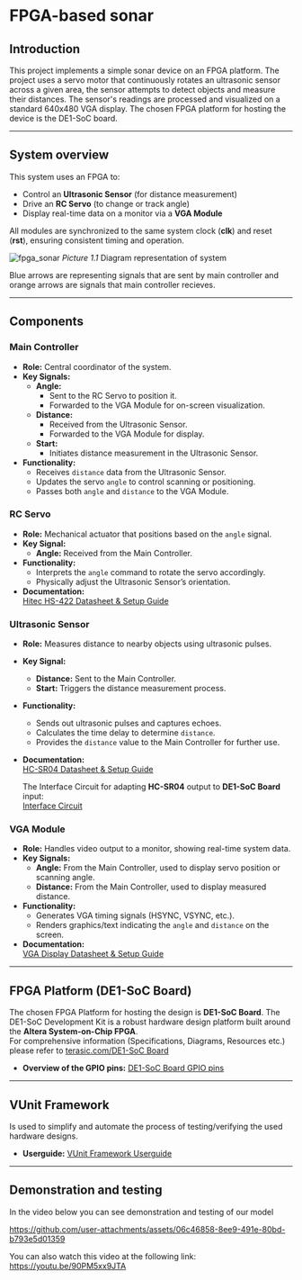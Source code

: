 # FPGA-based sonar

## Introduction
This project implements a simple sonar device on an FPGA platform. The project uses a servo motor that continuously rotates an ultrasonic sensor across a given area, the sensor attempts to detect objects and measure their distances. The sensor's readings are processed and visualized on a standard 640x480 VGA display. The chosen FPGA platform for hosting the device is the DE1-SoC board.

---
## System overview
This system uses an FPGA to:
- Control an **Ultrasonic Sensor** (for distance measurement)
- Drive an **RC Servo** (to change or track angle)
- Display real-time data on a monitor via a **VGA Module** <br>

All modules are synchronized to the same system clock (**clk**) and reset (**rst**), ensuring consistent timing and operation.

![fpga_sonar](https://github.com/user-attachments/assets/d8b92e8a-8a8f-43a5-ae86-68276216fae8)
_Picture 1.1_ Diagram representation of system

Blue arrows are representing signals that are sent by main controller and orange arrows are signals that main controller recieves.

---
## Components
### Main Controller
- **Role:** Central coordinator of the system.  
- **Key Signals:**  
  - **Angle:**  
    - Sent to the RC Servo to position it.  
    - Forwarded to the VGA Module for on-screen visualization.  
  - **Distance:**  
    - Received from the Ultrasonic Sensor.  
    - Forwarded to the VGA Module for display.
  - **Start:**
    - Initiates distance measurement in the Ultrasonic Sensor.     
- **Functionality:**  
  - Receives `distance` data from the Ultrasonic Sensor.  
  - Updates the servo `angle` to control scanning or positioning.  
  - Passes both `angle` and `distance` to the VGA Module.

### RC Servo
- **Role:** Mechanical actuator that positions based on the `angle` signal.  
- **Key Signal:**  
  - **Angle:** Received from the Main Controller.  
- **Functionality:**  
  - Interprets the `angle` command to rotate the servo accordingly.  
  - Physically adjust the Ultrasonic Sensor’s orientation.
- **Documentation:**  
  [Hitec HS-422 Datasheet & Setup Guide](https://github.com/etf-unibl/fpga-sonar/blob/main/docs/rc-servo.md)  

### Ultrasonic Sensor
- **Role:** Measures distance to nearby objects using ultrasonic pulses.  
- **Key Signal:**
  - **Distance:** Sent to the Main Controller.
  - **Start:** Triggers the distance measurement process.   
- **Functionality:**  
  - Sends out ultrasonic pulses and captures echoes.  
  - Calculates the time delay to determine `distance`.  
  - Provides the `distance` value to the Main Controller for further use.
- **Documentation:**  
  [HC-SR04 Datasheet & Setup Guide](https://github.com/etf-unibl/fpga-sonar/blob/main/docs/hc-sr04.md)  <br>
  
  The Interface Circuit for adapting **HC-SR04** output to **DE1-SoC Board** input:<br>
  [Interface Circuit](https://github.com/etf-unibl/fpga-sonar/blob/main/docs/interface_circuit.md) <br>
  
### VGA Module
- **Role:** Handles video output to a monitor, showing real-time system data.  
- **Key Signals:**  
  - **Angle:** From the Main Controller, used to display servo position or scanning angle.  
  - **Distance:** From the Main Controller, used to display measured distance.  
- **Functionality:**  
  - Generates VGA timing signals (HSYNC, VSYNC, etc.).  
  - Renders graphics/text indicating the `angle` and `distance` on the screen.
- **Documentation:**  
  [VGA Display Datasheet & Setup Guide](https://github.com/etf-unibl/fpga-sonar/blob/main/docs/VGA.md)

---
## FPGA Platform (DE1-SoC Board)
The chosen FPGA Platform for hosting the design is **DE1-SoC Board**. The DE1-SoC Development Kit is a robust hardware design platform built around the **Altera System-on-Chip FPGA**. <br> For comprehensive information (Specifications, Diagrams, Resources etc.) please refer to [terasic.com/DE1-SoC Board](https://www.terasic.com.tw/cgi-bin/page/archive.pl?Language=English&No=836)
- **Overview of the GPIO pins:**
  [DE1-SoC Board GPIO pins](https://github.com/etf-unibl/fpga-sonar/blob/main/docs/GPIO.md)  

---
## VUnit Framework
Is used to simplify and automate the process of testing/verifying the used hardware designs.
- **Userguide:**
  [VUnit Framework Userguide](https://github.com/etf-unibl/fpga-sonar/blob/main/docs/VUnitFramework_UserGuide.md)

---
## Demonstration and testing

In the video below you can see demonstration and testing of our model 

https://github.com/user-attachments/assets/06c46858-8ee9-491e-80bd-b793e5d01359


You can also watch this video at the following link: https://youtu.be/90PM5xx9JTA

